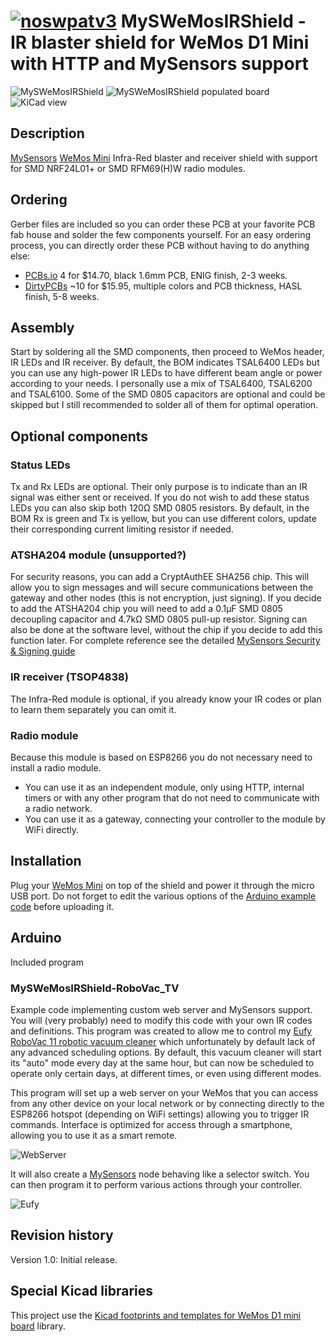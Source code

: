 [![noswpatv3](http://zoobab.wdfiles.com/local--files/start/noupcv3.jpg)](https://ffii.org/donate-now-to-save-europe-from-software-patents-says-ffii/)
MySWeMosIRShield - IR blaster shield for WeMos D1 Mini with HTTP and MySensors support
==========

![MySWeMosIRShield](https://raw.githubusercontent.com/emc2cube/MySWeMosIRShield/master/img/MySWeMosIRShield.jpg)
![MySWeMosIRShield populated board](https://raw.githubusercontent.com/emc2cube/MySWeMosIRShield/master/img/MySWeMosIRShield_populated.jpg)
![KiCad view](https://raw.githubusercontent.com/emc2cube/MySWeMosIRShield/master/img/kicad-pcb.png)


Description
-----------

[MySensors](http://www.mysensors.org) [WeMos Mini](https://www.wemos.cc/product/d1-mini-pro.html) Infra-Red blaster and receiver shield with support for SMD NRF24L01+ or SMD RFM69(H)W radio modules.


Ordering
--------

Gerber files are included so you can order these PCB at your favorite PCB fab house and solder the few components yourself.
For an easy ordering process, you can directly order these PCB without having to do anything else:
- [PCBs.io](https://PCBs.io/share/zeBwV) 4 for $14.70, black 1.6mm PCB, ENIG finish, 2-3 weeks.
- [DirtyPCBs](http://dirtypcbs.com/store/designer/details/10880/3104/myswemosirshield) ~10 for $15.95, multiple colors and PCB thickness, HASL finish, 5-8 weeks.


Assembly
--------

Start by soldering all the SMD components, then proceed to WeMos header, IR LEDs and IR receiver.
By default, the BOM indicates TSAL6400 LEDs but you can use any high-power IR LEDs to have different beam angle or power according to your needs. I personally use a mix of TSAL6400, TSAL6200 and TSAL6100.
Some of the SMD 0805 capacitors are optional and could be skipped but I still recommended to solder all of them for optimal operation.


Optional components
-------------------

### Status LEDs
Tx and Rx LEDs are optional. Their only purpose is to indicate than an IR signal was either sent or received.
If you do not wish to add these status LEDs you can also skip both 120Ω SMD 0805 resistors.
By default, in the BOM Rx is green and Tx is yellow, but you can use different colors, update their corresponding current limiting resistor if needed.

### ATSHA204 module (unsupported?)
For security reasons, you can add a CryptAuthEE SHA256 chip. This will allow you to sign messages and will secure communications between the gateway and other nodes (this is not encryption, just signing).
If you decide to add the ATSHA204 chip you will need to add a 0.1µF SMD 0805 decoupling capacitor and 4.7kΩ SMD 0805 pull-up resistor.
Signing can also be done at the software level, without the chip if you decide to add this function later.
For complete reference see the detailed [MySensors Security & Signing guide](https://www.mysensors.org/about/signing)

### IR receiver (TSOP4838)
The Infra-Red module is optional, if you already know your IR codes or plan to learn them separately you can omit it.

### Radio module
Because this module is based on ESP8266 you do not necessary need to install a radio module.
- You can use it as an independent module, only using HTTP, internal timers or with any other program that do not need to communicate with a radio network.
- You can use it as a gateway, connecting your controller to the module by WiFi directly.


Installation
-------

Plug your [WeMos Mini](https://www.wemos.cc/product/d1-mini-pro.html) on top of the shield and power it through the micro USB port.
Do not forget to edit the various options of the [Arduino example code](https://github.com/emc2cube/MySWeMosIRShield/tree/master/Arduino/) before uploading it.


Arduino
-------

Included program

### MySWeMosIRShield-RoboVac_TV
Example code implementing custom web server and MySensors support.
You will (very probably) need to modify this code with your own IR codes and definitions.
This program was created to allow me to control my [Eufy RoboVac 11 robotic vacuum cleaner](http://amzn.to/2pbbndL) which unfortunately by default lack of any advanced scheduling options. By default, this vacuum cleaner will start its "auto" mode every day at the same hour, but can now be scheduled to operate only certain days, at different times, or even using different modes.

This program will set up a web server on your WeMos that you can access from any other device on your local network or by connecting directly to the ESP8266 hotspot (depending on WiFi settings) allowing you to trigger IR commands.
Interface is optimized for access through a smartphone, allowing you to use it as a smart remote.

![WebServer](https://raw.githubusercontent.com/emc2cube/MySWeMosIRShield/master/img/webserver.png)

It will also create a [MySensors](http://www.mysensors.org) node behaving like a selector switch. You can then program it to perform various actions through your controller.

![Eufy](https://raw.githubusercontent.com/emc2cube/MySWeMosIRShield/master/img/eufy.png)


Revision history
----------------

Version 1.0: Initial release.


Special Kicad libraries
---------------

This project use the [Kicad footprints and templates for WeMos D1 mini board](https://github.com/jerome-labidurie/d1_mini_kicad) library.

